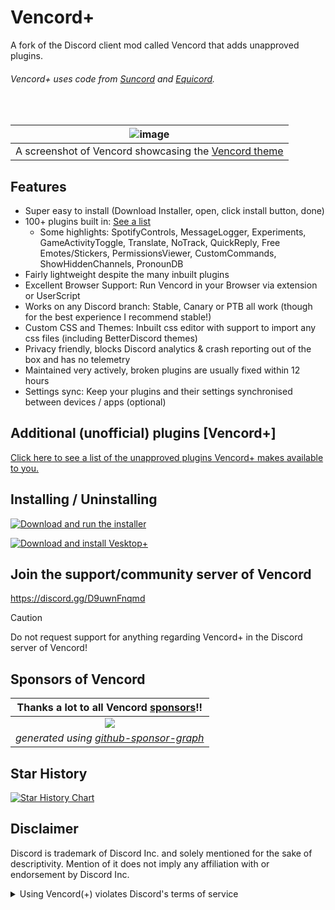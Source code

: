 # Vencord+

A fork of the Discord client mod called Vencord that adds unapproved plugins.

###### Vencord+ uses code from [Suncord](https://github.com/verticalsync/Suncord) and [Equicord](https://github.com/Equicord/Equicord).

<br>

| ![image](https://github.com/Vendicated/Vencord/assets/45497981/706722b1-32de-4d99-bee9-93993b504334) |
| :--------------------------------------------------------------------------------------------------: |
|   A screenshot of Vencord showcasing the [Vencord theme](https://github.com/synqat/vencord-theme)    |

## Features

-   Super easy to install (Download Installer, open, click install button, done)
-   100+ plugins built in: [See a list](https://vencord.dev/plugins)
    -   Some highlights: SpotifyControls, MessageLogger, Experiments, GameActivityToggle, Translate, NoTrack, QuickReply, Free Emotes/Stickers, PermissionsViewer, CustomCommands, ShowHiddenChannels, PronounDB
-   Fairly lightweight despite the many inbuilt plugins
-   Excellent Browser Support: Run Vencord in your Browser via extension or UserScript
-   Works on any Discord branch: Stable, Canary or PTB all work (though for the best experience I recommend stable!)
-   Custom CSS and Themes: Inbuilt css editor with support to import any css files (including BetterDiscord themes)
-   Privacy friendly, blocks Discord analytics & crash reporting out of the box and has no telemetry
-   Maintained very actively, broken plugins are usually fixed within 12 hours
-   Settings sync: Keep your plugins and their settings synchronised between devices / apps (optional)


## Additional (unofficial) plugins [Vencord+]

[Click here to see a list of the unapproved plugins Vencord+ makes available to you.](https://github.com/RobinRMC/VencordPlus/tree/main/src/plusplugins)


## Installing / Uninstalling

[![Download and run the installer](https://img.shields.io/github/v/release/RobinRMC/VencordPlusInstaller?label=Download%20Vencord%2B%20Installer&style=for-the-badge)](https://github.com/RobinRMC/VencordPlusInstaller#vencord-installer)

[![Download and install Vesktop+](https://img.shields.io/github/v/release/RobinRMC/VesktopPlus?label=Download%20Vesktop%2B&style=for-the-badge)](https://github.com/RobinRMC/VesktopPlus#installing-vesktop)

## Join the support/community server of Vencord

https://discord.gg/D9uwnFnqmd

> [!CAUTION]
> Do not request support for anything regarding Vencord+ in the Discord server of Vencord!

## Sponsors of Vencord

|     **Thanks a lot to all Vencord [sponsors](https://github.com/sponsors/Vendicated)!!**     |
| :------------------------------------------------------------------------------------------: |
|   [![](https://meow.vendicated.dev/sponsors.png)](https://github.com/sponsors/Vendicated)    |
| *generated using [github-sponsor-graph](https://github.com/Vendicated/github-sponsor-graph)* |


## Star History

<a href="https://star-history.com/#RobinRMC/VencordPlus&Timeline">
  <picture>
    <source media="(prefers-color-scheme: dark)" srcset="https://api.star-history.com/svg?repos=RobinRMC/VencordPlus&type=Timeline&theme=dark" />
    <source media="(prefers-color-scheme: light)" srcset="https://api.star-history.com/svg?repos=RobinRMC/VencordPlus&type=Timeline" />
    <img alt="Star History Chart" src="https://api.star-history.com/svg?repos=RobinRMC/VencordPlus&type=Timeline" />
  </picture>
</a>

## Disclaimer

Discord is trademark of Discord Inc. and solely mentioned for the sake of descriptivity.
Mention of it does not imply any affiliation with or endorsement by Discord Inc.

<details>
<summary>Using Vencord(+) violates Discord's terms of service</summary>

Client modifications are against Discord’s Terms of Service.

However, Discord is pretty indifferent about them and there are no known cases of users getting banned for using client mods! So you should generally be fine as long as you don’t use any plugins that implement abusive behaviour. You should know what a plugin does and configure it properly before using it.

Regardless, if your account is very important to you and it getting disabled would be a disaster for you, you should probably not use any client mods (not exclusive to Vencord+ or Vencord), just to be safe.

Additionally, make sure not to send screenshots and messages that expose that you are using a client mod.

</details>
